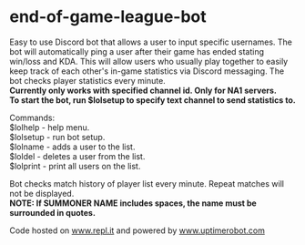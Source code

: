 # end-of-game-league-bot  
Easy to use Discord bot that allows a user to input specific usernames. The bot will automatically ping a user after their game has ended stating win/loss and KDA. This will allow users who usually play together to easily keep track of each other's in-game statistics via Discord messaging. The bot checks player statistics every minute.    
**Currently only works with specified channel id. Only for NA1 servers.**  
**To start the bot, run $lolsetup to specify text channel to send statistics to.**

Commands:  
$lolhelp - help menu.  
$lolsetup <CHANNEL ID> - run bot setup.  
$lolname <SUMMONER NAME> - adds a user to the list.  
$loldel <SUMMOENR NAME> - deletes a user from the list.  
$lolprint - print all users on the list.  

Bot checks match history of player list every minute. Repeat matches will not be displayed.   
**NOTE: If SUMMONER NAME includes spaces, the name must be surrounded in quotes.**  

Code hosted on www.repl.it and powered by www.uptimerobot.com
